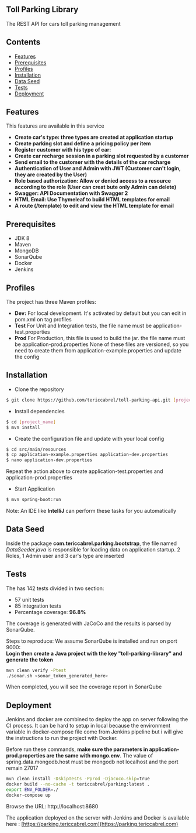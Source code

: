 ## Toll Parking Library
The REST API for cars toll parking management

## Contents
- [Features](#features)
- [Prerequisites](#prerequisites)
- [Profiles](#profiles)
- [Installation](#installation)
- [Data Seed](#data-seed)
- [Tests](#tests)
- [Deployment](#deployment)


## Features
This features are available in this service

- **Create car's type: three types are created at application startup**
- **Create parking slot and define a pricing policy per item**
- **Register customer with his type of car:**
- **Create car recharge session in a parking slot requested by a customer**
- **Send email to the customer with the details of the car recharge**
- **Authentication of User and Admin with JWT (Customer can't login, they are created by the User)**
- **Role based authorization: Allow or denied access to a resource according to the role (User can creat bute only Admin can delete)**
- **Swagger: API Documentation with Swagger 2**
- **HTML Email: Use Thymeleaf to build HTML templates for email**
- **A route (/template) to edit and view the HTML template for email**

## Prerequisites
- JDK 8
- Maven
- MongoDB
- SonarQube
- Docker
- Jenkins

## Profiles
The project has three Maven profiles:
- **Dev:** For local development. It's activated by default but you can edit in pom.xml on tag profiles
- **Test** For Unit and Integration tests, the file name must be application-test.properties
- **Prod** For Production, this file is used to build the jar. the file name must be application-prod.properties
None of these files are versioned, so you need to create them from application-example.properties and update the config

## Installation
- Clone the repository
```bash
$ git clone https://github.com/tericcabrel/toll-parking-api.git [project_name]
```

- Install dependencies
```bash
$ cd [project_name]
$ mvn install
```
- Create the configuration file and update with your local config
```bash
$ cd src/main/resources
$ cp application-example.properties application-dev.properties
$ nano application-dev.properties
```
Repeat the action above to create application-test.properties and application-prod.properties

- Start Application
```bash
$ mvn spring-boot:run
```
Note: An IDE like **IntelliJ** can perform these tasks for you automatically

## Data Seed
Inside the package **com.tericcabrel.parking.bootstrap**, the file named _DataSeeder.java_ 
is responsible for loading data on application startup. 2 Roles, 1 Admin user and 3 car's type are inserted

## Tests
The has 142 tests divided in two section:
- 57 unit tests
- 85 integration tests
- Percentage coverage: **96.8%**


The coverage is generated with JaCoCo and the results is parsed by SonarQube.<br> 

Steps to reproduce: We assume SonarQube is installed and run on port 9000:<br>
**Login then create a Java project with the key "toll-parking-library" and generate the token**
```bash
mvn clean verify -Ptest
./sonar.sh <sonar_token_generated_here>
```
When completed, you will see the coverage report in SonarQube

## Deployment
Jenkins and docker are combined to deploy the app on server following the CI process. It can be hard to
setup in local because the environment variable in docker-compose file come from Jenkins pipeline
but i will give the instructions to run the project with Docker.

Before run these commands, **make sure the parameters in application-prod.properties are the same with mongo.env**.
The value of spring.data.mongodb.host must be mongodb not localhost and the port remain 27017

```bash
mvn clean install -DskipTests -Pprod -Djacoco.skip=true
docker build --no-cache -t tericcabrel/parking:latest .
export ENV_FOLDER=./
docker-compose up
```
Browse the URL: http://localhost:8680

The application deployed on the server with Jenkins and Docker is available here : [https://parking.tericcabrel.com](https://parking.tericcabrel.com)

